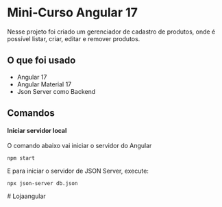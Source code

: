 # Mini-Curso Angular 17

Nesse projeto foi criado um gerenciador de cadastro de produtos, onde é possível listar, criar, editar e remover produtos.

## O que foi usado

- Angular 17
- Angular Material 17
- Json Server como Backend

## Comandos

#### Iniciar servidor local

O comando abaixo vai iniciar o servidor do Angular

```
npm start
```

E para iniciar o servidor de JSON Server, execute: 

```
npx json-server db.json
```
#   L o j a a n g u l a r  
 